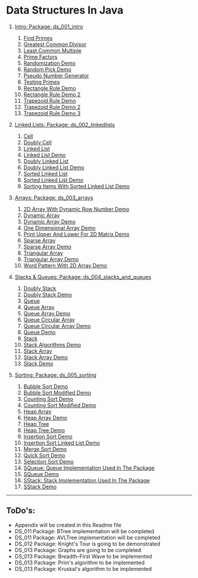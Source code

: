 # Data Structures In Java

1. [Intro: Package: ds_001_intro](src/ds_001_intro)
	1. [Find Primes](src/ds_001_intro/FindPrimes.java)
	2. [Greatest Common Divisor](src/ds_001_intro/GCD.java)
	3. [Least Common Multiple](src/ds_001_intro/LCM.java)
	4. [Prime Factors](src/ds_001_intro/PrimeFactorsDemo.java)
	5. [Randomization Demo](src/ds_001_intro/RandomizatinDemo.java)
	6. [Random Pick Demo](src/ds_001_intro/RandomPickDemo.java)
	7. [Pseudo Number Generator](src/ds_001_intro/PSNG.java)
	8. [Testing Primes](src/ds_001_intro/TestingPrimes.java)
	9. [Rectangle Rule Demo](src/ds_001_intro/RectangleRuleAlgoDemo.java)
	10. [Rectangle Rule Demo 2](src/ds_001_intro/RectangleRuleAlgoDemoV2.java)
	11. [Trapezoid Rule Demo](src/ds_001_intro/TrapezoidRuleAlgoDemo.java)
	12. [Trapezoid Rule Demo 2](src/ds_001_intro/TrapezoidRuleAlgoDemoV2.java)
	13. [Trapezoid Rule Demo 3](src/ds_001_intro/TrapezoidRuleAlgoDemoV3.java)

2. [Linked Lists: Package: ds_002_linkedlists](src/ds_002_linkedlists)
	1. [Cell](src/ds_002_linkedlists/Cell.java)
	2. [Doubly Cell](src/ds_002_linkedlists/DCell.java)
	3. [Linked List](src/ds_002_linkedlists/LinkedList.java)
	4. [Linked List Demo](src/ds_002_linkedlists/LinkedListDemo.java)
	5. [Doubly Linked List](src/ds_002_linkedlists/DoublyLinkedList.java)
	6. [Doubly Linked List Demo](src/ds_002_linkedlists/DoublyLinkedListDemo.java)
	7. [Sorted Linked List](src/ds_002_linkedlists/SortedLinkedList.java)
	8. [Sorted Linked List Demo](src/ds_002_linkedlists/SortedLinkedListDemo.java)
	9. [Sorting Items With Sorted Linked List Demo](src/ds_002_linkedlists/SortingItemsWithSortedLinkedListDemo.java)

3. [Arrays: Package: ds_003_arrays](src/ds_003_arrays)
	1. [2D Array With Dynamic Row Number Demo](src/ds_003_arrays/Array2DWithVaryingRowNumbersDemo.java)
	2. [Dynamic Array](src/ds_003_arrays/DynamicArray.java)
	3. [Dynamic Array Demo](src/ds_003_arrays/DynamicArrayDemo.java)
	4. [One Dimensional Array Demo](src/ds_003_arrays/OneDimensionalArrayDemo.java)
	5. [Print Upper And Lower For 2D Matrix Demo](src/ds_003_arrays/PrintUpperAndLowerFor2DMatrixDemo.java)
	6. [Sparse Array](src/ds_003_arrays/SparseArray.java)
	7. [Sparse Array Demo](src/ds_003_arrays/SparseArrayDemo.java)
	8. [Triangular Array](src/ds_003_arrays/TriangularArray.java)
	9. [Triangular Array Demo](src/ds_003_arrays/TriangularArrayDemo.java)
	10. [Word Pattern With 2D Array Demo](src/ds_003_arrays/WordPatternWith2DArrayDemo.java)

4. [Stacks & Queues: Package: ds_004_stacks_and_queues](src/ds_004_stacks_and_queues)
	1. [Doubly Stack](src/ds_004_stacks_and_queues/DoubleStack.java)
	2. [Doubly Stack Demo](src/ds_004_stacks_and_queues/DoubleStackDemo.java)
	3. [Queue](src/ds_004_stacks_and_queues/Queue.java)
	4. [Queue Array](src/ds_004_stacks_and_queues/QueueArray.java)
	5. [Queue Array Demo](src/ds_004_stacks_and_queues/QueueArrayDemo.java)
	6. [Queue Circular Array](src/ds_004_stacks_and_queues/QueueCircularArray.java)
	7. [Queue Circular Array Demo](src/ds_004_stacks_and_queues/QueueCircularArrayDemo.java)
	8. [Queue Demo](src/ds_004_stacks_and_queues/QueueDemo.java)
	9. [Stack](src/ds_004_stacks_and_queues/Stack.java)
	10. [Stack Algorithms Demo](src/ds_004_stacks_and_queues/StackAlgorithmsDemo.java)
	11. [Stack Array](src/ds_004_stacks_and_queues/StackArray.java)
	12. [Stack Array Demo](src/ds_004_stacks_and_queues/StackArrayDemo.java)
	13. [Stack Demo](src/ds_004_stacks_and_queues/StackDemo.java)

5. [Sorting: Package: ds_005_sorting](src/ds_005_sorting)
	1. [Bubble Sort Demo](src/ds_005_sorting/BubbleSortDemo.java)
	2. [Bubble Sort Modified Demo](src/ds_005_sorting/BubbleSortModifiedDemo.java)
	3. [Counting Sort Demo](src/ds_005_sorting/CountingSortDemo.java)
	4. [Counting Sort Modified Demo](src/ds_005_sorting/CountingSortModifiedDemo.java)
	5. [Heap Array](src/ds_005_sorting/HeapArray.java)
	6. [Heap Array Demo](src/ds_005_sorting/HeapArrayDemo.java)
	7. [Heap Tree](src/ds_005_sorting/HeapTree.java)
	8. [Heap Tree Demo](src/ds_005_sorting/HeapTreeDemo.java)
	9. [Insertion Sort Demo](src/ds_005_sorting/InsertionSortDemo.java)
	10. [Insertion Sort Linked List Demo](src/ds_005_sorting/InsertionSortLinkedListDemo.java)
	11. [Merge Sort Demo](src/ds_005_sorting/MergeSortDemo.java)
	12. [Quick Sort Demo](src/ds_005_sorting/QuickSortDemo.java)
	13. [Selection Sort Demo](src/ds_005_sorting/SelectionSortDemo.java)
	14. [SQueue: Queue Implementation Used In The Package](src/ds_005_sorting/SQueue.java)
	15. [SQueue Demo](src/ds_005_sorting/SQueueDemo.java)
	16. [SStack: Stack Implementation Used In The Package](src/ds_005_sorting/SStack.java)
	17. [SStack Demo](src/ds_005_sorting/SStackDemo.java)
	
*******

## ToDo's:

- Appendix will be created in this Readme file
- DS_011 Package: BTree implementation will be completed
- DS_011 Package: AVLTree implementation will be completed
- DS_012 Package: Knight's Tour is going to be demonstrated
- DS_013 Package: Graphs are going to be completed
- DS_013 Package: Breadth-First Wave to be implemented
- DS_013 Package: Prim's algorithm to be implemented
- DS_013 Package: Kruskal's algorithm to be implemented